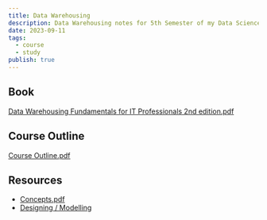 ```yaml
---
title: Data Warehousing
description: Data Warehousing notes for 5th Semester of my Data Science Degree.
date: 2023-09-11
tags:
  - course
  - study
publish: true
---
```


## Book

[Data Warehousing Fundamentals for IT Professionals 2nd edition.pdf](Data%20Warehousing%20Fundamentals%20for%20IT%20Professionals%202nd%20edition-20230914150509-6drb56f.pdf)
## Course Outline

[Course Outline.pdf](Course%20Outline-20230914150518-7g3qz9x.pdf)
## Resources

- [Concepts.pdf](Concepts-20230914150602-7igrxx8.pdf)
- [Designing / Modelling](https://www.ibm.com/docs/en/ida/9.1.2?topic=designing-modeling)
